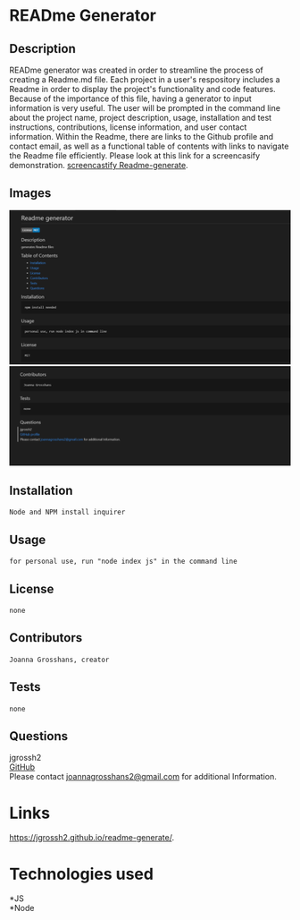 # READme Generator

## Description

READme generator was created in order to streamline the process of creating a Readme.md file. Each project in a user's respository includes a Readme in order to display the project's functionality and code features. Because of the importance of this file, having a generator to input information is very useful. The user will be prompted in the command line about the project name, project description, usage, installation and test instructions, contributions, license information, and user contact information. Within the Readme, there are links to the Github profile and contact email, as well as a functional table of contents with links to navigate the Readme file efficiently. Please look at this link for a screencasify demonstration. [screencastify Readme-generate]().

## Images 
![Readme](./images/readme.png) <br>
![Readme](./images/readme-1.png)

## Installation
    Node and NPM install inquirer
## Usage
    for personal use, run "node index js" in the command line
## License
    none
## Contributors
    Joanna Grosshans, creator
## Tests
    none
## Questions
jgrossh2 <br />
[GitHub](https://github.com/jgrossh2/readme-generate) <br />
Please contact <joannagrosshans2@gmail.com> for additional Information.

# Links
 https://jgrossh2.github.io/readme-generate/.

# Technologies used
 *JS <br>
 *Node 